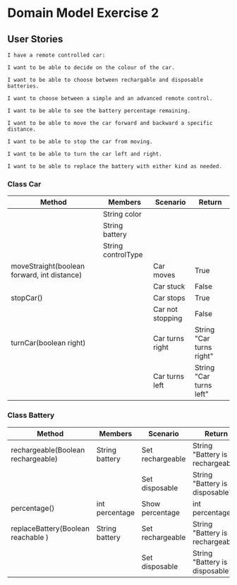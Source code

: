 # Domain Model Exercise 2

## User Stories
```
I have a remote controlled car:

I want to be able to decide on the colour of the car.

I want to be able to choose between rechargable and disposable batteries.

I want to choose between a simple and an advanced remote control.

I want to be able to see the battery percentage remaining.

I want to be able to move the car forward and backward a specific distance.

I want to be able to stop the car from moving.

I want to be able to turn the car left and right.

I want to be able to replace the battery with either kind as needed.
```
### Class Car

| Method                                      | Members             | Scenario         | Return                   |
|---------------------------------------------|---------------------|------------------|--------------------------|
|                                             | String color        |                  |                          |
|                                             | String battery      |                  |                          |
|                                             | String  controlType |                  |                          |
| moveStraight(boolean forward, int distance) |                     | Car moves        | True                     |
|                                             |                     | Car stuck        | False                    |
| stopCar()                                   |                     | Car stops        | True                     |
|                                             |                     | Car not stopping | False                    |
| turnCar(boolean right)                      |                     | Car turns right  | String "Car turns right" |
|                                             |                     | Car turns left   | String "Car turns left"  |
### Class Battery
| Method                               | Members        | Scenario         | Return                           |
|--------------------------------------|----------------|------------------|----------------------------------|
| rechargeable(Boolean rechargeable)   | String battery | Set rechargeable | String "Battery is rechargeable" |
|                                      |                | Set disposable   | String "Battery is disposable"   |
| percentage()                         | int percentage | Show percentage  | int percentage                   |
| replaceBattery(Boolean reachable )   | String battery | Set rechargeable | String "Battery is rechargeable" |
|                                      |                | Set disposable   | String "Battery is disposable"   |
